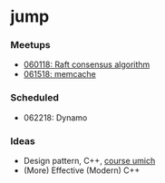 # jump

### Meetups

* [060118: Raft consensus algorithm](raft-060118)
* [061518: memcache](memcache-061518)

### Scheduled

* 062218: Dynamo

### Ideas

* Design pattern, C++, [course umich](http://umich.edu/~eecs381/)
* (More) Effective (Modern) C++